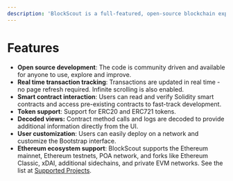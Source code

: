 ```yaml
---
description: 'BlockScout is a full-featured, open-source blockchain explorer'
---
```


# Features

* **Open source development**: The code is community driven and available for anyone to use, explore and improve.
* **Real time transaction tracking**: Transactions are updated in real time - no page refresh required. Infinite scrolling is also enabled.
* **Smart contract interaction**: Users can read and verify Solidity smart contracts and access pre-existing contracts to fast-track development. 
* **Token support**: Support for ERC20 and ERC721 tokens.
* **Decoded views:** Contract method calls and logs are decoded to provide additional information directly from the UI.
* **User customization**: Users can easily deploy on a network and customize the Bootstrap interface.
* **Ethereum ecosystem support**: BlockScout supports the Ethereum mainnet, Ethereum testnets, POA network, and forks like Ethereum Classic, xDAI, additional sidechains, and private EVM networks. See the list at [Supported Projects](../for-projects/supported-projects/).



